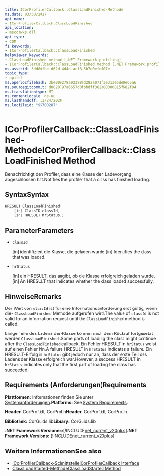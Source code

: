 ```yaml
---
title: ICorProfilerCallback::ClassLoadFinished-Methode
ms.date: 03/30/2017
api_name:
- ICorProfilerCallback.ClassLoadFinished
api_location:
- mscorwks.dll
api_type:
- COM
f1_keywords:
- ICorProfilerCallback::ClassLoadFinished
helpviewer_keywords:
- ClassLoadFinished method [.NET Framework profiling]
- ICorProfilerCallback::ClassLoadFinished method [.NET Framework profiling]
ms.assetid: 3dd80fbe-d62d-4d4d-acf8-5b7d0efe607e
topic_type:
- apiref
ms.openlocfilehash: 3be00d278a92398ad282a071f3e313e5de0e65a6
ms.sourcegitcommit: d8020797a6657d0fbbdff362b80300815f682f94
ms.translationtype: MT
ms.contentlocale: de-DE
ms.lasthandoff: 11/24/2020
ms.locfileid: "95700287"
---
```

# <a name="icorprofilercallbackclassloadfinished-method"></a><span data-ttu-id="7848a-102">ICorProfilerCallback::ClassLoadFinished-Methode</span><span class="sxs-lookup"><span data-stu-id="7848a-102">ICorProfilerCallback::ClassLoadFinished Method</span></span>

<span data-ttu-id="7848a-103">Benachrichtigt den Profiler, dass eine Klasse den Ladevorgang abgeschlossen hat.</span><span class="sxs-lookup"><span data-stu-id="7848a-103">Notifies the profiler that a class has finished loading.</span></span>  
  
## <a name="syntax"></a><span data-ttu-id="7848a-104">Syntax</span><span class="sxs-lookup"><span data-stu-id="7848a-104">Syntax</span></span>  
  
```cpp  
HRESULT ClassLoadFinished(  
    [in] ClassID classId,  
    [in] HRESULT hrStatus);  
```  
  
## <a name="parameters"></a><span data-ttu-id="7848a-105">Parameter</span><span class="sxs-lookup"><span data-stu-id="7848a-105">Parameters</span></span>

- `classId`

  <span data-ttu-id="7848a-106">\[in] identifiziert die Klasse, die geladen wurde.</span><span class="sxs-lookup"><span data-stu-id="7848a-106">\[in] Identifies the class that was loaded.</span></span>

- `hrStatus`

  <span data-ttu-id="7848a-107">\[in] ein HRESULT, das angibt, ob die Klasse erfolgreich geladen wurde.</span><span class="sxs-lookup"><span data-stu-id="7848a-107">\[in] An HRESULT that indicates whether the class loaded successfully.</span></span>

## <a name="remarks"></a><span data-ttu-id="7848a-108">Hinweise</span><span class="sxs-lookup"><span data-stu-id="7848a-108">Remarks</span></span>  

 <span data-ttu-id="7848a-109">Der Wert von `classId` ist für eine Informationsanforderung erst gültig, wenn die- `ClassLoadFinished` Methode aufgerufen wird.</span><span class="sxs-lookup"><span data-stu-id="7848a-109">The value of `classId` is not valid for an information request until the `ClassLoadFinished` method is called.</span></span>  
  
 <span data-ttu-id="7848a-110">Einige Teile des Ladens der-Klasse können nach dem Rückruf fortgesetzt werden `ClassLoadFinished` .</span><span class="sxs-lookup"><span data-stu-id="7848a-110">Some parts of loading the class might continue after the `ClassLoadFinished` callback.</span></span> <span data-ttu-id="7848a-111">Ein Fehler HRESULT in `hrStatus` weist auf einen Fehler hin.</span><span class="sxs-lookup"><span data-stu-id="7848a-111">A failure HRESULT in `hrStatus` indicates a failure.</span></span> <span data-ttu-id="7848a-112">Ein HRESULT-Erfolg in `hrStatus` gibt jedoch nur an, dass der erste Teil des Ladens der Klasse erfolgreich war.</span><span class="sxs-lookup"><span data-stu-id="7848a-112">However, a success HRESULT in `hrStatus` indicates only that the first part of loading the class has succeeded.</span></span>  
  
## <a name="requirements"></a><span data-ttu-id="7848a-113">Requirements (Anforderungen)</span><span class="sxs-lookup"><span data-stu-id="7848a-113">Requirements</span></span>  

 <span data-ttu-id="7848a-114">**Plattformen:** Informationen finden Sie unter [Systemanforderungen](../../get-started/system-requirements.md).</span><span class="sxs-lookup"><span data-stu-id="7848a-114">**Platforms:** See [System Requirements](../../get-started/system-requirements.md).</span></span>  
  
 <span data-ttu-id="7848a-115">**Header:** CorProf.idl, CorProf.h</span><span class="sxs-lookup"><span data-stu-id="7848a-115">**Header:** CorProf.idl, CorProf.h</span></span>  
  
 <span data-ttu-id="7848a-116">**Bibliothek:** CorGuids.lib</span><span class="sxs-lookup"><span data-stu-id="7848a-116">**Library:** CorGuids.lib</span></span>  
  
 <span data-ttu-id="7848a-117">**.NET Framework Versionen:**[!INCLUDE[net_current_v20plus](../../../../includes/net-current-v20plus-md.md)]</span><span class="sxs-lookup"><span data-stu-id="7848a-117">**.NET Framework Versions:** [!INCLUDE[net_current_v20plus](../../../../includes/net-current-v20plus-md.md)]</span></span>  
  
## <a name="see-also"></a><span data-ttu-id="7848a-118">Weitere Informationen</span><span class="sxs-lookup"><span data-stu-id="7848a-118">See also</span></span>

- [<span data-ttu-id="7848a-119">ICorProfilerCallback-Schnittstelle</span><span class="sxs-lookup"><span data-stu-id="7848a-119">ICorProfilerCallback Interface</span></span>](icorprofilercallback-interface.md)
- [<span data-ttu-id="7848a-120">ClassLoadStarted-Methode</span><span class="sxs-lookup"><span data-stu-id="7848a-120">ClassLoadStarted Method</span></span>](icorprofilercallback-classloadstarted-method.md)
